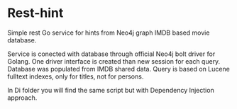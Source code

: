# Rest-hint
Simple rest Go service for hints from Neo4j graph IMDB based movie database.

Service is conected with database through official Neo4j bolt driver for Golang.
One driver interface is created than new session for each query.
Database was populated from IMDB shared data.
Query is based on Lucene fulltext indexes, only for titles, not for persons.

In Di folder you will find the same script but with Dependency Injection approach.

